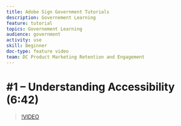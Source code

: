 ```yaml
---
title: Adobe Sign Government Tutorials
description: Governement Learning
feature: tutorial
topics: Governement Learning
audience: government
activity: use
skill: Beginner
doc-type: feature video
team: DC Product Marketing Retention and Engagement
---
```


# #1 – Understanding Accessibility (6:42)

>[!VIDEO](https://video.tv.adobe.com/v/34540)